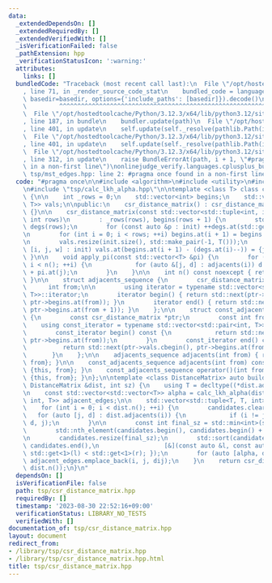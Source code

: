 ```yaml
---
data:
  _extendedDependsOn: []
  _extendedRequiredBy: []
  _extendedVerifiedWith: []
  _isVerificationFailed: false
  _pathExtension: hpp
  _verificationStatusIcon: ':warning:'
  attributes:
    links: []
  bundledCode: "Traceback (most recent call last):\n  File \"/opt/hostedtoolcache/Python/3.12.3/x64/lib/python3.12/site-packages/onlinejudge_verify/documentation/build.py\"\
    , line 71, in _render_source_code_stat\n    bundled_code = language.bundle(stat.path,\
    \ basedir=basedir, options={'include_paths': [basedir]}).decode()\n          \
    \         ^^^^^^^^^^^^^^^^^^^^^^^^^^^^^^^^^^^^^^^^^^^^^^^^^^^^^^^^^^^^^^^^^^^^^^^^^^^^^^^^^\n\
    \  File \"/opt/hostedtoolcache/Python/3.12.3/x64/lib/python3.12/site-packages/onlinejudge_verify/languages/cplusplus.py\"\
    , line 187, in bundle\n    bundler.update(path)\n  File \"/opt/hostedtoolcache/Python/3.12.3/x64/lib/python3.12/site-packages/onlinejudge_verify/languages/cplusplus_bundle.py\"\
    , line 401, in update\n    self.update(self._resolve(pathlib.Path(included), included_from=path))\n\
    \  File \"/opt/hostedtoolcache/Python/3.12.3/x64/lib/python3.12/site-packages/onlinejudge_verify/languages/cplusplus_bundle.py\"\
    , line 401, in update\n    self.update(self._resolve(pathlib.Path(included), included_from=path))\n\
    \  File \"/opt/hostedtoolcache/Python/3.12.3/x64/lib/python3.12/site-packages/onlinejudge_verify/languages/cplusplus_bundle.py\"\
    , line 312, in update\n    raise BundleErrorAt(path, i + 1, \"#pragma once found\
    \ in a non-first line\")\nonlinejudge_verify.languages.cplusplus_bundle.BundleErrorAt:\
    \ tsp/mst_edges.hpp: line 2: #pragma once found in a non-first line\n"
  code: "#pragma once\n\n#include <algorithm>\n#include <utility>\n#include <vector>\n\
    \n#include \"tsp/calc_lkh_alpha.hpp\"\n\ntemplate <class T> class csr_distance_matrix\
    \ {\n\n    int _rows = 0;\n    std::vector<int> begins;\n    std::vector<std::pair<int,\
    \ T>> vals;\n\npublic:\n    csr_distance_matrix() : csr_distance_matrix({}, 0)\
    \ {}\n\n    csr_distance_matrix(const std::vector<std::tuple<int, int, T>> &init,\
    \ int rows)\n        : _rows(rows), begins(rows + 1) {\n        std::vector<int>\
    \ degs(rows);\n        for (const auto &p : init) ++degs.at(std::get<0>(p));\n\
    \n        for (int i = 0; i < rows; ++i) begins.at(i + 1) = begins.at(i) + degs.at(i);\n\
    \n        vals.resize(init.size(), std::make_pair(-1, T()));\n        for (auto\
    \ [i, j, w] : init) vals.at(begins.at(i + 1) - (degs.at(i)--)) = {j, w};\n   \
    \ }\n\n    void apply_pi(const std::vector<T> &pi) {\n        for (int i = 0;\
    \ i < n(); ++i) {\n            for (auto &[j, d] : adjacents(i)) d += pi.at(i)\
    \ + pi.at(j);\n        }\n    }\n\n    int n() const noexcept { return _rows;\
    \ }\n\n    struct adjacents_sequence {\n        csr_distance_matrix *ptr;\n  \
    \      int from;\n\n        using iterator = typename std::vector<std::pair<int,\
    \ T>>::iterator;\n        iterator begin() { return std::next(ptr->vals.begin(),\
    \ ptr->begins.at(from)); }\n        iterator end() { return std::next(ptr->vals.begin(),\
    \ ptr->begins.at(from + 1)); }\n    };\n\n    struct const_adjacents_sequence\
    \ {\n        const csr_distance_matrix *ptr;\n        const int from;\n\n    \
    \    using const_iterator = typename std::vector<std::pair<int, T>>::const_iterator;\n\
    \        const_iterator begin() const {\n            return std::next(ptr->vals.cbegin(),\
    \ ptr->begins.at(from));\n        }\n        const_iterator end() const {\n  \
    \          return std::next(ptr->vals.cbegin(), ptr->begins.at(from + 1));\n \
    \       }\n    };\n\n    adjacents_sequence adjacents(int from) { return {this,\
    \ from}; }\n\n    const_adjacents_sequence adjacents(int from) const { return\
    \ {this, from}; }\n    const_adjacents_sequence operator()(int from) const { return\
    \ {this, from}; }\n};\n\ntemplate <class DistanceMatrix> auto build_adjacent_info(const\
    \ DistanceMatrix &dist, int sz) {\n    using T = decltype((*dist.adjacents(0).begin()).second);\n\
    \n    const std::vector<std::vector<T>> alpha = calc_lkh_alpha(dist);\n\n    std::vector<std::tuple<int,\
    \ int, T>> adjacent_edges;\n\n    std::vector<std::tuple<T, T, int>> candidates;\n\
    \    for (int i = 0; i < dist.n(); ++i) {\n        candidates.clear();\n     \
    \   for (auto [j, d] : dist.adjacents(i)) {\n            if (i != j) candidates.emplace_back(alpha.at(i).at(j),\
    \ d, j);\n        }\n\n        const int final_sz = std::min<int>(sz, candidates.size());\n\
    \        std::nth_element(candidates.begin(), candidates.begin() + final_sz, candidates.end());\n\
    \n        candidates.resize(final_sz);\n        std::sort(candidates.begin(),\
    \ candidates.end(),\n                  [&](const auto &l, const auto &r) { return\
    \ std::get<1>(l) < std::get<1>(r); });\n        for (auto [alpha, dij, j] : candidates)\
    \ adjacent_edges.emplace_back(i, j, dij);\n    }\n    return csr_distance_matrix(adjacent_edges,\
    \ dist.n());\n}\n"
  dependsOn: []
  isVerificationFile: false
  path: tsp/csr_distance_matrix.hpp
  requiredBy: []
  timestamp: '2023-08-30 22:52:16+09:00'
  verificationStatus: LIBRARY_NO_TESTS
  verifiedWith: []
documentation_of: tsp/csr_distance_matrix.hpp
layout: document
redirect_from:
- /library/tsp/csr_distance_matrix.hpp
- /library/tsp/csr_distance_matrix.hpp.html
title: tsp/csr_distance_matrix.hpp
---
```

